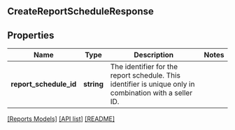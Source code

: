 ## CreateReportScheduleResponse

## Properties

Name | Type | Description | Notes
------------ | ------------- | ------------- | -------------
**report_schedule_id** | **string** | The identifier for the report schedule. This identifier is unique only in combination with a seller ID. |

[[Reports Models]](../) [[API list]](../../Api) [[README]](../../../README.md)
